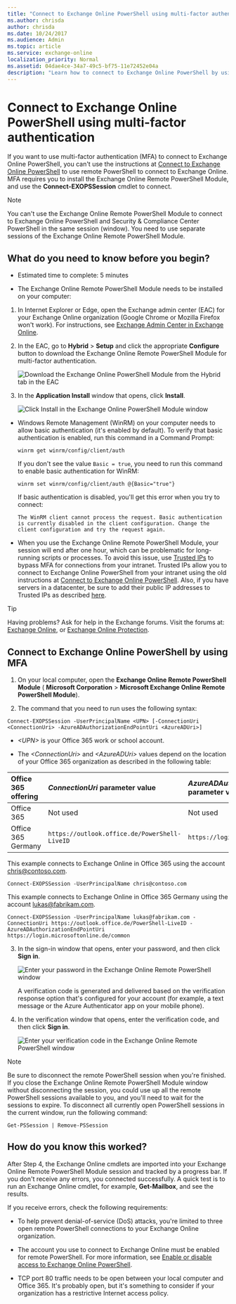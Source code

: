 ```yaml
---
title: "Connect to Exchange Online PowerShell using multi-factor authentication"
ms.author: chrisda
author: chrisda
ms.date: 10/24/2017
ms.audience: Admin
ms.topic: article
ms.service: exchange-online
localization_priority: Normal
ms.assetid: 04dae4ce-34a7-49c5-bf75-11e72452e04a
description: "Learn how to connect to Exchange Online PowerShell by using multi-factor authentication (MFA)."
---
```


# Connect to Exchange Online PowerShell using multi-factor authentication
If you want to use multi-factor authentication (MFA) to connect to Exchange Online PowerShell, you can't use the instructions at [Connect to Exchange Online PowerShell](connect-to-exchange-online-powershell.md) to use remote PowerShell to connect to Exchange Online. MFA requires you to install the Exchange Online Remote PowerShell Module, and use the **Connect-EXOPSSession** cmdlet to connect.
  
> [!NOTE]
> You can't use the Exchange Online Remote PowerShell Module to connect to Exchange Online PowerShell and Security &amp; Compliance Center PowerShell in the same session (window). You need to use separate sessions of the Exchange Online Remote PowerShell Module. 
  
## What do you need to know before you begin?

- Estimated time to complete: 5 minutes
    
- The Exchange Online Remote PowerShell Module needs to be installed on your computer:
    
1. In Internet Explorer or Edge, open the Exchange admin center (EAC) for your Exchange Online organization (Google Chrome or Mozilla Firefox won't work). For instructions, see [Exchange Admin Center in Exchange Online](http://technet.microsoft.com/library/ace44f6b-4084-4f9c-89b3-e0317962472b.aspx).
    
2. In the EAC, go to **Hybrid** > **Setup** and click the appropriate **Configure** button to download the Exchange Online Remote PowerShell Module for multi-factor authentication.
    
     ![Download the Exchange Online PowerShell Module from the Hybrid tab in the EAC](../../media/24645e56-8b11-4c0f-ace4-09bdb2703562.png)
  
3. In the **Application Install** window that opens, click **Install**.
    
     ![Click Install in the Exchange Online PowerShell Module window](../../media/0fd389a1-a32d-4e2f-bf5f-78e9b6407d4c.png)
  
- Windows Remote Management (WinRM) on your computer needs to allow basic authentication (it's enabled by default). To verify that basic authentication is enabled, run this command in a Command Prompt:
    
  ```
  winrm get winrm/config/client/auth
  ```

    If you don't see the value  `Basic = true`, you need to run this command to enable basic authentication for WinRM:
    
  ```
  winrm set winrm/config/client/auth @{Basic="true"}
  ```

    If basic authentication is disabled, you'll get this error when you try to connect:
    
     `The WinRM client cannot process the request. Basic authentication is currently disabled in the client configuration. Change the client configuration and try the request again.`

- When you use the Exchange Online Remote PowerShell Module, your session will end after one hour, which can be problematic for long-running scripts or processes. To avoid this issue, use [Trusted IPs](https://docs.microsoft.com/azure/active-directory/authentication/howto-mfa-mfasettings#trusted-ips) to bypass MFA for connections from your intranet. Trusted IPs allow you to connect to Exchange Online PowerShell from your intranet using the old instructions at [Connect to Exchange Online PowerShell](connect-to-exchange-online-powershell.md). Also, if you have servers in a datacenter, be sure to add their public IP addresses to Trusted IPs as described [here](https://docs.microsoft.com/azure/active-directory/authentication/howto-mfa-mfasettings#enable-the-trusted-ips-feature-by-using-service-settings).

> [!TIP]
> Having problems? Ask for help in the Exchange forums. Visit the forums at: [Exchange Online](https://go.microsoft.com/fwlink/p/?linkId=267542), or [Exchange Online Protection](https://go.microsoft.com/fwlink/p/?linkId=285351). 
  
## Connect to Exchange Online PowerShell by using MFA

1. On your local computer, open the **Exchange Online Remote PowerShell Module** ( **Microsoft Corporation** > **Microsoft Exchange Online Remote PowerShell Module**).
    
2. The command that you need to run uses the following syntax:
    
  ```
  Connect-EXOPSSession -UserPrincipalName <UPN> [-ConnectionUri <ConnectionUri> -AzureADAuthorizationEndPointUri <AzureADUri>]
  ```

  -  _\<UPN\>_ is your Office 365 work or school account.
    
  - The  _\<ConnectionUri\>_ and _\<AzureADUri\>_ values depend on the location of your Office 365 organization as described in the following table:
    
   |**Office 365 offering**|**_ConnectionUri_ parameter value**|**_AzureADAuthorizationEndPointUri_ parameter value**|
   |:-----|:-----|:-----|
   |Office 365|Not used|Not used|
   |Office 365 Germany|`https://outlook.office.de/PowerShell-LiveID`|`https://login.microsoftonline.de/common`|
   
   This example connects to Exchange Online in Office 365 using the account chris@contoso.com.
    
   ```    
   Connect-EXOPSSession -UserPrincipalName chris@contoso.com
   ```

   This example connects to Exchange Online in Office 365 Germany using the account lukas@fabrikam.com.
    
   ```
   Connect-EXOPSSession -UserPrincipalName lukas@fabrikam.com -ConnectionUri https://outlook.office.de/PowerShell-LiveID -AzureADAuthorizationEndPointUri https://login.microsoftonline.de/common
   ```

3. In the sign-in window that opens, enter your password, and then click **Sign in**.
    
     ![Enter your password in the Exchange Online Remote PowerShell window](../../media/b85d80d9-1043-4c7c-8f14-d87d8d56b188.png)
  
    A verification code is generated and delivered based on the verification response option that's configured for your account (for example, a text message or the Azure Authenticator app on your mobile phone).
    
4. In the verification window that opens, enter the verification code, and then click **Sign in**.
    
     ![Enter your verification code in the Exchange Online Remote PowerShell window](../../media/d3a405ce-5364-4732-a7bb-2cc9c678da2d.png)

> [!NOTE]
> Be sure to disconnect the remote PowerShell session when you're finished. If you close the Exchange Online Remote PowerShell Module window without disconnecting the session, you could use up all the remote PowerShell sessions available to you, and you'll need to wait for the sessions to expire. To disconnect all currently open PowerShell sessions in the current window, run the following command:

  ```
  Get-PSSession | Remove-PSSession
  ```

## How do you know this worked?

After Step 4, the Exchange Online cmdlets are imported into your Exchange Online Remote PowerShell Module session and tracked by a progress bar. If you don't receive any errors, you connected successfully. A quick test is to run an Exchange Online cmdlet, for example, **Get-Mailbox**, and see the results.
  
If you receive errors, check the following requirements:
  
- To help prevent denial-of-service (DoS) attacks, you're limited to three open remote PowerShell connections to your Exchange Online organization.
    
- The account you use to connect to Exchange Online must be enabled for remote PowerShell. For more information, see [Enable or disable access to Exchange Online PowerShell](../disable-access-to-exchange-online-powershell.md).
    
- TCP port 80 traffic needs to be open between your local computer and Office 365. It's probably open, but it's something to consider if your organization has a restrictive Internet access policy.

